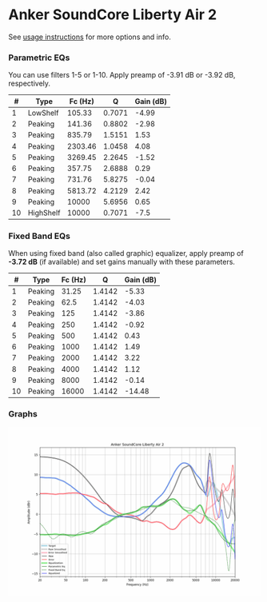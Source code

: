 # Anker SoundCore Liberty Air 2
See [usage instructions](https://github.com/jaakkopasanen/AutoEq#usage) for more options and info.

### Parametric EQs
You can use filters 1-5 or 1-10. Apply preamp of -3.91 dB or -3.92 dB, respectively.

|   # | Type      |   Fc (Hz) |      Q |   Gain (dB) |
|-----|-----------|-----------|--------|-------------|
|   1 | LowShelf  |    105.33 | 0.7071 |       -4.99 |
|   2 | Peaking   |    141.36 | 0.8802 |       -2.98 |
|   3 | Peaking   |    835.79 | 1.5151 |        1.53 |
|   4 | Peaking   |   2303.46 | 1.0458 |        4.08 |
|   5 | Peaking   |   3269.45 | 2.2645 |       -1.52 |
|   6 | Peaking   |    357.75 | 2.6888 |        0.29 |
|   7 | Peaking   |    731.76 | 5.8275 |       -0.04 |
|   8 | Peaking   |   5813.72 | 4.2129 |        2.42 |
|   9 | Peaking   |  10000    | 5.6956 |        0.65 |
|  10 | HighShelf |  10000    | 0.7071 |       -7.5  |

### Fixed Band EQs
When using fixed band (also called graphic) equalizer, apply preamp of **-3.72 dB** (if available) and set gains manually with these parameters.

|   # | Type    |   Fc (Hz) |      Q |   Gain (dB) |
|-----|---------|-----------|--------|-------------|
|   1 | Peaking |     31.25 | 1.4142 |       -5.33 |
|   2 | Peaking |     62.5  | 1.4142 |       -4.03 |
|   3 | Peaking |    125    | 1.4142 |       -3.86 |
|   4 | Peaking |    250    | 1.4142 |       -0.92 |
|   5 | Peaking |    500    | 1.4142 |        0.43 |
|   6 | Peaking |   1000    | 1.4142 |        1.49 |
|   7 | Peaking |   2000    | 1.4142 |        3.22 |
|   8 | Peaking |   4000    | 1.4142 |        1.12 |
|   9 | Peaking |   8000    | 1.4142 |       -0.14 |
|  10 | Peaking |  16000    | 1.4142 |      -14.48 |

### Graphs
![](./Anker%20SoundCore%20Liberty%20Air%202.png)
